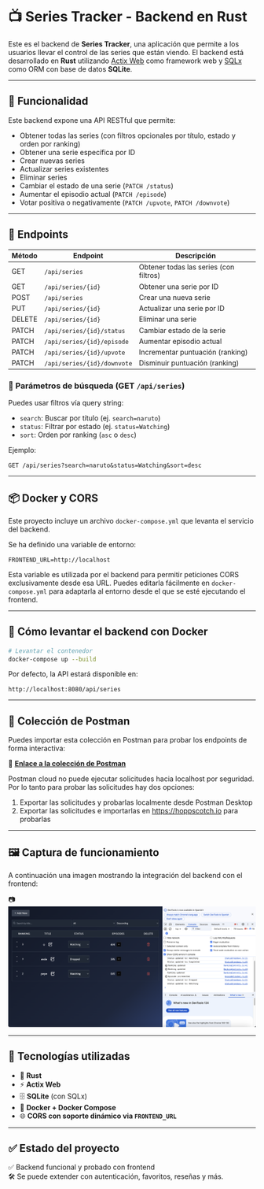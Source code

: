 # 📺 Series Tracker - Backend en Rust

Este es el backend de **Series Tracker**, una aplicación que permite a los usuarios llevar el control de las series que están viendo. El backend está desarrollado en **Rust** utilizando [Actix Web](https://actix.rs/) como framework web y [SQLx](https://github.com/launchbadge/sqlx) como ORM con base de datos **SQLite**.

---

## 🔧 Funcionalidad

Este backend expone una API RESTful que permite:

- Obtener todas las series (con filtros opcionales por título, estado y orden por ranking)
- Obtener una serie específica por ID
- Crear nuevas series
- Actualizar series existentes
- Eliminar series
- Cambiar el estado de una serie (`PATCH /status`)
- Aumentar el episodio actual (`PATCH /episode`)
- Votar positiva o negativamente (`PATCH /upvote`, `PATCH /downvote`)

---

## 📄 Endpoints

| Método | Endpoint                         | Descripción                             |
|--------|----------------------------------|-----------------------------------------|
| GET    | `/api/series`                    | Obtener todas las series (con filtros)  |
| GET    | `/api/series/{id}`               | Obtener una serie por ID                |
| POST   | `/api/series`                    | Crear una nueva serie                   |
| PUT    | `/api/series/{id}`               | Actualizar una serie por ID             |
| DELETE | `/api/series/{id}`               | Eliminar una serie                      |
| PATCH  | `/api/series/{id}/status`        | Cambiar estado de la serie              |
| PATCH  | `/api/series/{id}/episode`       | Aumentar episodio actual                |
| PATCH  | `/api/series/{id}/upvote`        | Incrementar puntuación (ranking)        |
| PATCH  | `/api/series/{id}/downvote`      | Disminuir puntuación (ranking)          |

### 🧠 Parámetros de búsqueda (GET `/api/series`)

Puedes usar filtros vía query string:

- `search`: Buscar por título (ej. `search=naruto`)
- `status`: Filtrar por estado (ej. `status=Watching`)
- `sort`: Orden por ranking (`asc` o `desc`)

Ejemplo:
```
GET /api/series?search=naruto&status=Watching&sort=desc
```

---

## 📦 Docker y CORS

Este proyecto incluye un archivo `docker-compose.yml` que levanta el servicio del backend.

Se ha definido una variable de entorno:

```
FRONTEND_URL=http://localhost
```

Esta variable es utilizada por el backend para permitir peticiones CORS exclusivamente desde esa URL. Puedes editarla fácilmente en `docker-compose.yml` para adaptarla al entorno desde el que se esté ejecutando el frontend.

---

## 🚀 Cómo levantar el backend con Docker

```bash
# Levantar el contenedor
docker-compose up --build
```

Por defecto, la API estará disponible en:

```
http://localhost:8080/api/series
```

---

## 🔁 Colección de Postman

Puedes importar esta colección en Postman para probar los endpoints de forma interactiva:

📎 **[Enlace a la colección de Postman](https://uts-128837.postman.co/workspace/UTS's-Workspace~d006817e-8432-4670-8f83-411ceb1e9109/collection/43887446-40c2bec3-7c95-4cdb-ad23-fe95c63453c4?action=share&creator=43887446)**

Postman cloud no puede ejecutar solicitudes hacia localhost por seguridad. Por lo tanto para probar las solicitudes hay dos opciones:

1. Exportar las solicitudes y probarlas localmente desde Postman Desktop
2. Exportar las solicitudes e importarlas en https://hoppscotch.io para probarlas

---

## 🖼 Captura de funcionamiento

A continuación una imagen mostrando la integración del backend con el frontend:

📷 **![Captura del funcionamiento](captura.png)**

---

## 🧪 Tecnologías utilizadas

- 🦀 **Rust**  
- ⚡ **Actix Web**  
- 🗄️ **SQLite** (con SQLx)  
- 🐳 **Docker + Docker Compose**  
- 🌐 **CORS con soporte dinámico via `FRONTEND_URL`**

---

## ✅ Estado del proyecto

✅ Backend funcional y probado con frontend  
🛠 Se puede extender con autenticación, favoritos, reseñas y más.
